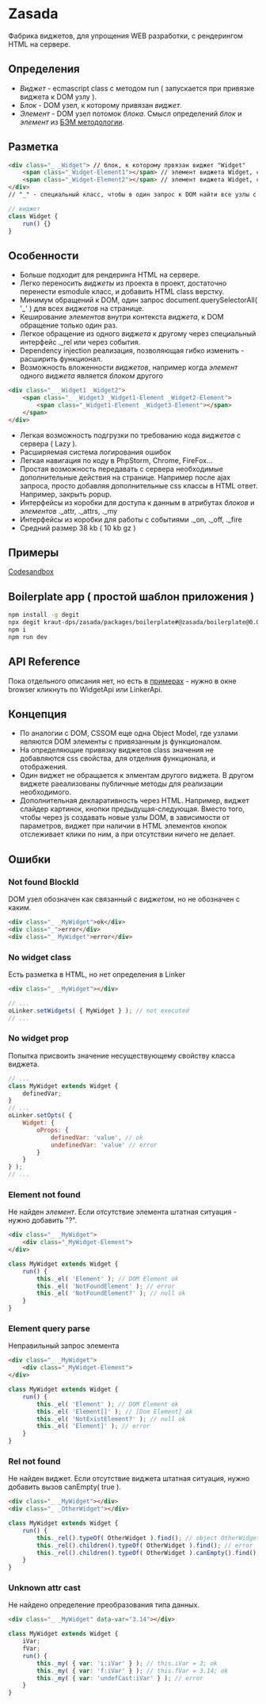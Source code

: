 # Zasada

Фабрика виджетов, для упрощения WEB разработки, с рендерингом HTML на сервере.

## Определения
 * _Виджет_ - ecmascript class с методом run ( запускается при привязке виджета к DOM узлу ).
 * _Блок_ - DOM узел, к которому привязан _виджет_.
 * _Элемент_ - DOM узел потомок _блока_.
 Смысл определений _блок_ и _элемент_ из [БЭМ методологии](https://ru.bem.info/methodology/quick-start/).
## Разметка 
```html
<div class="_ _Widget"> // блок, к которому првязан виджет "Widget"
    <span class="_Widget-Element1"></span> // элемент виджета Widget, с названием "Element1"
    <span class="_Widget-Element2"></span> // элемент виджета Widget, с названием "Element2"
</div>
// "_" - специальный класс, чтобы в один запрос к DOM найти все узлы с виджетами
```
```javascript
// виджет
class Widget {
    run() {}
}
```

## Особенности
 * Больше подходит для рендеринга HTML на сервере.
 * Легко переносить _виджеты_ из проекта в проект, достаточно перенести esmodule класс, и добавить HTML class верстку.
 * Минимум обращений к DOM, один запрос document.querySelectorAll( '_' ) для всех _виджетов_ на странице.
 * Кеширование _элементов_ внутри контекста _виджета_, к DOM обращение только один раз.
 * Легкое обращение из одного _виджета_ к другому через специальный интерфейс ._rel или через события.
 * Dependency injection реализация, позволяющая гибко изменить - расширить функционал.
 * Возможность вложенности _виджетов_, например когда _элемент_ одного _виджета_ является _блоком_ другого
```html
<div class="_ _Widget1 _Widget2">
    <span class="_ _Widget3 _Widget1-Element _Widget2-Element">
        <span class="_Widget1-Element _Widget3-Element"></span>
    </span>
</div>
```
 * Легкая возможность подгрузки по требованию кода _виджетов_ с сервера ( Lazy ).
 * Расширяемая система логирования ошибок
 * Легкая навигация по коду в PhpStorm, Chrome, FireFox...
 * Простая возможность передавать с сервера необходимые дополнительные действия на странице. Например после ajax запроса, просто добавляя дополнительные css классы в HTML ответ. Например, закрыть popup.
 * Интерфейсы из коробки для доступа к данным в атрибутах _блоков_ и _элементов_ ._attr, ._attrs, ._my
 * Интерфейсы из коробки для работы с событиями ._on, ._off, ._fire
 * Средний размер 38 kb ( 10 kb gz )

## Примеры
[Codesandbox](https://codesandbox.io/s/github/kraut-dps/zasada/tree/%40zasada/examples%400.0.5/packages/examples/?file=/src/1_HelloWorld/index.js)

## Boilerplate app ( простой шаблон приложения )
```bash
npm install -g degit
npx degit kraut-dps/zasada/packages/boilerplate#@zasada/boilerplate@0.0.4
npm i
npm run dev
```

## API Reference
Пока отдельного описания нет, но есть в [примерах](https://codesandbox.io/s/github/kraut-dps/zasada/tree/%40zasada/examples%400.0.5/packages/examples/?file=/src/1_HelloWorld/index.js) - нужно в окне browser кликнуть по WidgetApi или LinkerApi.

## Концепция
 * По аналогии с DOM, CSSOM еще одна Object Model, где узлами являются DOM элементы с привязанным js функционалом.
 * На определяющие привязку виджетов class значения не добавляются css свойства, для отделния функционала, и отображения.
 * Один виджет не обращается к элментам другого виджета. В другом виджете раеализованы публичные методы для реализации необходимого.
 * Дополнительная декларативность через HTML. Например, виджет слайдер картинок, кнопки предыдущая-следующая. Вместо того, чтобы через js создавать новые узлы DOM, в зависимости от параметров, виджет при наличии в HTML элементов кнопок отслеживает клики по ним, а при отсутствии ничего не делает.

## Ошибки

### Not found BlockId
DOM узел обозначен как связанный с _виджетом_, но не обозначен с каким.
```html
<div class="_ _MyWidget">ok</div>
<div class="_">error</div>
<div class="_ MyWidget">error</div>
```

### No widget class
Есть разметка в HTML, но нет определения в Linker
```html
<div class="_ _MyWidget"></div>
```
```javascript
// ...
oLinker.setWidgets( { MyWidget } ); // not executed
// ...
```

### No widget prop
Попытка присвоить значение несуществующему свойству класса виджета.
```javascript
// ...
class MyWidget extends Widget {
    definedVar;
}
// ...
oLinker.setOpts( {
    Widget: {
        oProps: {
            definedVar: 'value', // ok
            undefinedVar: 'value' // error
        }    
    }
} );
// ...
```

### Element not found
Не найден _элемент_. Если отсутствие элемента штатная ситуация - нужно добавить "?".
```html
<div class="_ _MyWidget">
    <div class="_MyWidget-Element">
</div>
```
```javascript
class MyWidget extends Widget {
    run() {
        this._el( 'Element' ); // DOM Element ok 
        this._el( 'NotFoundElement' ); // error
        this._el( 'NotFoundElement?' ); // null ok
    }
}
```

### Element query parse
Неправильный запрос элемента
```html
<div class="_ _MyWidget">
    <div class="_MyWidget-Element">
</div>
```
```javascript
class MyWidget extends Widget {
    run() {
        this._el( 'Element' ); // DOM Element ok 
        this._el( 'Element[]' ); // [Dom Element] ok
        this._el( 'NotExistElement?' ); // null ok
        this._el( 'Element]' ); // error
    }
}
```

### Rel not found
Не найден виджет. Если отсутствие виджета штатная ситуация, нужно добавить вызов canEmpty( true ).
```html
<div class="_ _MyWidget"></div>
<div class="_ _OtherWidget"></div>
```
```javascript
class MyWidget extends Widget {
    run() {
        this._rel().typeOf( OtherWidget ).find(); // object OtherWidget ok 
        this._rel().children().typeOf( OtherWidget ).find(); // error
        this._rel().children().typeOf( OtherWidget ).canEmpty().find(); // null ok
    }
}
```

### Unknown attr cast
Не найдено определение преобразования типа данных.
```html
<div class="_ _MyWidget" data-var="3.14"></div>
```
```javascript
class MyWidget extends Widget {
    iVar;
    fVar;
    run() {
        this._my( { var: 'i:iVar' } ); // this.iVar = 3; ok 
        this._my( { var: 'f:iVar' } ); // this.fVar = 3.14; ok
        this._my( { var: 'undefCast:iVar' } ); // error
    }
}
```